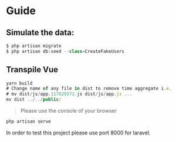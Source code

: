 # Guide 


## Simulate the data:

```php
$ php artisan migrate 
$ php artisan db:seed --class=CreateFakeUsers 
```

## Transpile Vue

```js
yarn build 
# Change name of any file in dist to remove time aggregate i.e.
# mv dist/js/app.117829371.js dist/js/app.js ... 
mv dist ../../public/
```

> Please use the console of your browser

````php
php artisan serve
````

In order to test this project please use port 8000 for laravel. 

